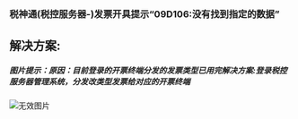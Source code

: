 ### 税神通(税控服务器-)发票开具提示“09D106:没有找到指定的数据”



## 解决方案:

##### 图片提示：原因：目前登录的开票终端分发的发票类型已用完解决方案:登录税控服务器管理系统，分发改类型发票给对应的开票终端



![无效图片](https://cdn.jsdelivr.net/gh/IAskWind/lazy66-site/images/question/1_20181015172823.png)